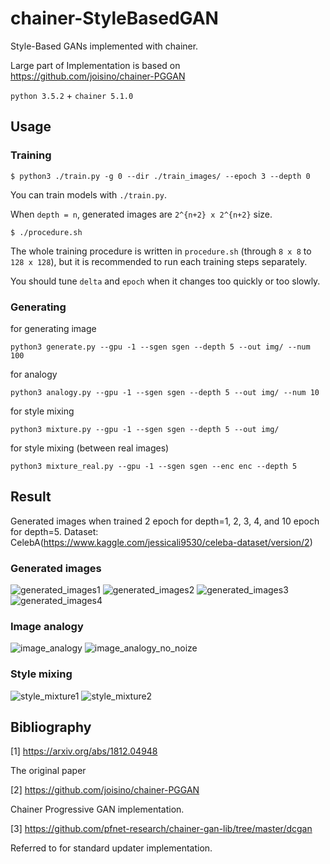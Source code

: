 # chainer-StyleBasedGAN
Style-Based GANs implemented with chainer.

Large part of Implementation is based on https://github.com/joisino/chainer-PGGAN

 `python 3.5.2` + `chainer 5.1.0`

## Usage

### Training

```
$ python3 ./train.py -g 0 --dir ./train_images/ --epoch 3 --depth 0 
```

You can train models with `./train.py`.

When `depth = n`, generated images are `2^{n+2} x 2^{n+2}` size.

```
$ ./procedure.sh
```

The whole training procedure is written in `procedure.sh` (through `8 x 8` to `128 x 128`), but it is recommended to run each training steps separately.

You should tune `delta` and `epoch` when it changes too quickly or too slowly.

### Generating
for generating image
```
python3 generate.py --gpu -1 --sgen sgen --depth 5 --out img/ --num 100
```

for analogy
```
python3 analogy.py --gpu -1 --sgen sgen --depth 5 --out img/ --num 10
```

for style mixing
```
python3 mixture.py --gpu -1 --sgen sgen --depth 5 --out img/
```

for style mixing (between real images)
```
python3 mixture_real.py --gpu -1 --sgen sgen --enc enc --depth 5
```

## Result
Generated images when trained 2 epoch for depth=1, 2, 3, 4, and 10 epoch for depth=5.
Dataset: CelebA(https://www.kaggle.com/jessicali9530/celeba-dataset/version/2)

### Generated images

![generated_images1](results/result1.png)
![generated_images2](results/result2.png)
![generated_images3](results/result3.png)
![generated_images4](results/result4.png)

### Image analogy

![image_analogy](results/analogy.gif)
![image_analogy_no_noize](results/analogy_no_noize.gif)

### Style mixing

![style_mixture1](results/table1.jpg)
![style_mixture2](results/table2.jpg)

## Bibliography

[1] https://arxiv.org/abs/1812.04948

The original paper

[2] https://github.com/joisino/chainer-PGGAN

Chainer Progressive GAN implementation.

[3] https://github.com/pfnet-research/chainer-gan-lib/tree/master/dcgan

Referred to for standard updater implementation.

